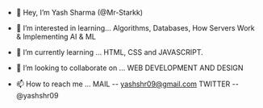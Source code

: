 - 👋 Hey, I’m Yash Sharma (@Mr-Starkk)
- 👀 I’m interested in learning... 	Algorithms, 
                                    Databases, 
                                    How Servers Work
                                    & Implementing AI & ML
                            
- 🌱 I’m currently learning ... HTML, CSS and JAVASCRIPT.
- 💞️ I’m looking to collaborate on ... WEB DEVELOPMENT AND DESIGN
- 📫 How to reach me ... 
            MAIL    --  yashshr09@gmail.com
            TWITTER --  @yashshr09

<!---
Mr-Starkk/Mr-Starkk is a ✨ special ✨ repository because its `README.md` (this file) appears on your GitHub profile.
You can click the Preview link to take a look at your changes.
--->
